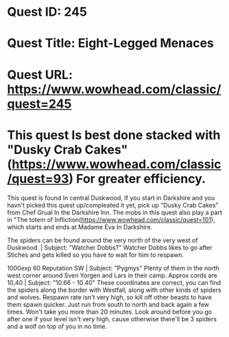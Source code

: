 # Quest ID: 245
# Quest Title: Eight-Legged Menaces
# Quest URL: https://www.wowhead.com/classic/quest=245
# This quest Is best done stacked with "Dusky Crab Cakes" (https://www.wowhead.com/classic/quest=93) For greater efficiency.

This quest is found In central Duskwood, If you start in Darkshire and you havn't picked this quest up/compleated it yet, pick up "Dusky Crab Cakes" from Chef Grual In the Darkshire Inn. The mobs in this quest also play a part in "The totem of Infliction(https://www.wowhead.com/classic/quest=101), which starts and ends at Madame Eva In Darkshire.

The spiders can be found around the very north of the very west of Duskwood. | Subject: "Watcher Dobbs?"
Watcher Dobbs likes to go after Stiches and gets killed so you have to wait for him to respawn.

1000exp 60 Reputation SW | Subject: "Pygmys"
Plenty of them in the north west corner around Sven Yorgen and Lars in their camp. Approx cords are 10,40 | Subject: "10.66 - 10.40"
These coordinates are correct, you can find the spiders along the border with Westfall, along with other kinds of spiders and wolves. Respawn rate isn't very high, so kill off other beasts to have them spawn quicker. Just run from south to north and back again a few times. Won't take you more than 20 minutes.
Look around before you go after one if your level isn't very high, cause otherwise there'll be 3 spiders and a wolf on top of you in no time.